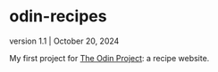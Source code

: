 # odin-recipes
version 1.1 | October 20, 2024

My first project for [The Odin Project](https://www.theodinproject.com/about): a recipe website.
